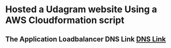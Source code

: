 # Hosted a Udagram website Using a AWS Cloudformation script


## The Application Loadbalancer DNS Link [DNS Link](http://serve-WebAp-1AFPG2ZPFRZZX-1843574815.us-east-1.elb.amazonaws.com)